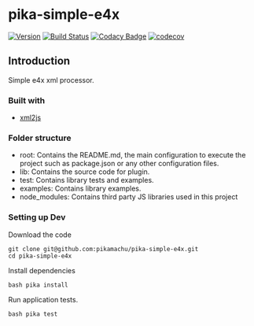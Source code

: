 # pika-simple-e4x

[![Version](https://img.shields.io/npm/v/simple4x.svg)](https://npmjs.org/package/simple4x)
[![Build Status](https://img.shields.io/travis/pikamachu/pika-simple-e4x/master.svg)](https://travis-ci.org/pikamachu/pika-simple-e4x)
[![Codacy Badge](https://api.codacy.com/project/badge/Grade/7a5d465f487e4f55a8e50e8201cc69b1)](https://www.codacy.com/project/antonio.marin.jimenez/pika-simple-e4x/dashboard?utm_source=github.com&amp;utm_medium=referral&amp;utm_content=pikamachu/pika-simple-e4x&amp;utm_campaign=Badge_Grade_Dashboard)
[![codecov](https://codecov.io/gh/pikamachu/pika-simple-e4x/branch/master/graph/badge.svg)](https://codecov.io/gh/pikamachu/pika-simple-e4x)

## Introduction

Simple e4x xml processor.

### Built with

* [xml2js](https://github.com/Leonidas-from-XIV/node-xml2js)

### Folder structure

* root: Contains the README.md, the main configuration to execute the project such as package.json or any other configuration files.
* lib: Contains the source code for plugin.
* test: Contains library tests and examples.
* examples: Contains library examples.
* node_modules: Contains third party JS libraries used in this project

### Setting up Dev

Download the code

```shell
git clone git@github.com:pikamachu/pika-simple-e4x.git
cd pika-simple-e4x
```

Install dependencies

```shell
bash pika install
```

Run application tests.

```shell
bash pika test
```
